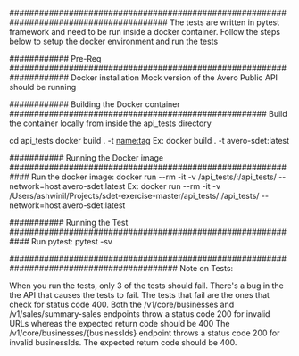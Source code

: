 ########################################################################################
The tests are written in pytest framework and need to be run inside a docker container.
Follow the steps below to setup the docker environment and run the tests

############ Pre-Req ####################################################################
Docker installation
Mock version of the Avero Public API should be running

############ Building the Docker container ####################################################
Build the container locally from inside the api_tests directory

cd api_tests
docker build . -t <name:tag>
Ex: docker build . -t avero-sdet:latest

########### Running the Docker image ############################################################
Run the docker image:
docker run --rm -it -v <path to local repo>/api_tests/:/api_tests/ --network=host avero-sdet:latest
Ex: docker run --rm -it -v /Users/ashwinil/Projects/sdet-exercise-master/api_tests/:/api_tests/ --network=host avero-sdet:latest

########### Running the Test ############################################################
Run pytest:
pytest -sv

##########################################################################################
Note on Tests:

When you run the tests, only 3 of the tests should fail.
There's a bug in the the API that causes the tests to fail. The tests that fail are the ones that check for status code 400.
Both the /v1/core/businesses and /v1/sales/summary-sales endpoints throw a status code 200 for invalid URLs whereas the expected return code should be 400
The  /v1/core/businesses/{businessIds} endpoint throws a status code 200 for invalid businessIds. The expected return code should be 400.



